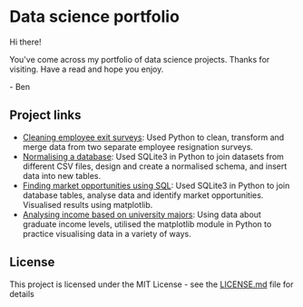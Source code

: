 # Data science portfolio

Hi there!

You've come across my portfolio of data science projects. Thanks for visiting. Have a read and hope you enjoy.

\- Ben

## Project links
* [Cleaning employee exit surveys](https://github.com/benjohnston94/data_science_portfolio/blob/master/Cleaning%20employee%20exit%20surveys/Cleaning%20employee%20exit%20surveys.ipynb): Used Python to clean, transform and merge data from two separate employee resignation surveys.
* [Normalising a database](https://github.com/benjohnston94/data-science-portfolio/blob/master/Normalising%20a%20database/Project:%20SQL%20database%20design.ipynb): Used SQLite3 in Python to join datasets from different CSV files, design and create a normalised schema, and insert data into new tables.
* [Finding market opportunities using SQL](https://github.com/benjohnston94/data-science-portfolio/blob/master/Analysing%20market%20opportunities%20(SQL)/Project:%20Analysing%20market%20opportunities%20with%20SQL.ipynb): Used SQLite3 in Python to join database tables, analyse data and identify market opportunities. Visualised results using matplotlib.
* [Analysing income based on university majors](https://github.com/benjohnston94/data_science_portfolio/blob/master/Analysing%20income%20based%20on%20university%20major/Analysing%20income%20based%20on%20university%20major.ipynb): Using data about graduate income levels, utilised the matplotlib module in Python to practice visualising data in a variety of ways.

## License

This project is licensed under the MIT License - see the [LICENSE.md](LICENSE.md) file for details


